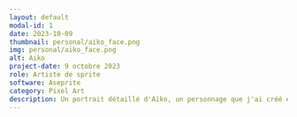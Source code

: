 ```yaml
---
layout: default
modal-id: 1
date: 2023-10-09
thumbnail: personal/aiko_face.png
img: personal/aiko_face.png
alt: Aiko
project-date: 9 octobre 2023
role: Artiste de sprite
software: Aseprite
category: Pixel Art
description: Un portrait détaillé d'Aiko, un personnage que j'ai créé et conçu avec mon amie.
---
```

